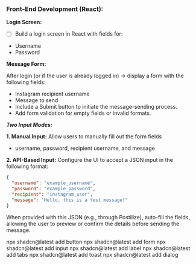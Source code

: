 ### Front-End Development (React):

**Login Screen:**

- [ ] Build a login screen in React with fields for:

- Username
- Password

**Message Form:**

After login (or if the user is already logged in) -> display a form with the following fields:
- Instagram recipient username
- Message to send
- Include a Submit button to initiate the message-sending process.
- Add form validation for empty fields or invalid formats.

**_Two Input Modes:_**

**1. Manual Input:** 
Allow users to manually fill out the form fields
- username, password, recipient username, and message

**2. API-Based Input:** 
Configure the UI to accept a JSON input in the following format:

```json
{
  "username": "example_username",
  "password": "example_password",
  "recipient": "instagram_user",
  "message": "Hello, this is a test message!"
}
```

When provided with this JSON (e.g., through Postilize), auto-fill the fields, allowing the user to preview or confirm the details before sending the message.


npx shadcn@latest add button
npx shadcn@latest add form
npx shadcn@latest add input
npx shadcn@latest add label
npx shadcn@latest add tabs
npx shadcn@latest add toast
npx shadcn@latest add dialog